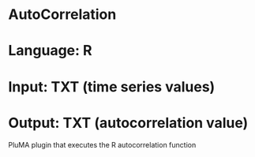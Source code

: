 # AutoCorrelation
# Language: R
# Input: TXT (time series values)
# Output: TXT (autocorrelation value)
PluMA plugin that executes the R autocorrelation function
